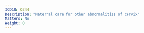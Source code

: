 ```yaml
---
ICD10: O344
Description: "Maternal care for other abnormalities of cervix"
Matters: No
Weight: 0
---
```


